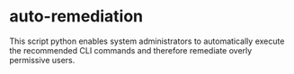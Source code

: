 # auto-remediation
This script python enables system administrators to automatically execute the recommended CLI commands and therefore remediate overly permissive users.
